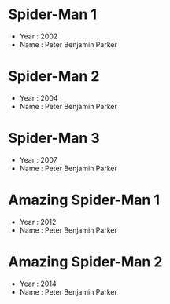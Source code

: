 # Spider-Man 1
- Year : 2002
- Name : Peter Benjamin Parker

# Spider-Man 2
- Year : 2004
- Name : Peter Benjamin Parker

# Spider-Man 3
- Year : 2007
- Name : Peter Benjamin Parker

# Amazing Spider-Man 1
- Year : 2012
- Name : Peter Benjamin Parker

# Amazing Spider-Man 2
- Year : 2014
- Name : Peter Benjamin Parker

